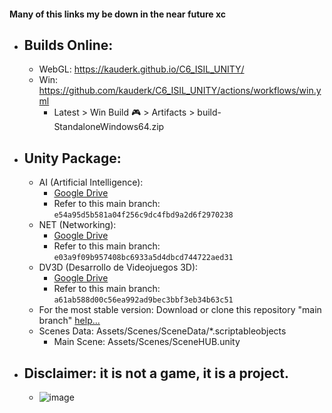 #### Many of this links my be down in the near future xc

- ## Builds Online:
    - WebGL: https://kauderk.github.io/C6_ISIL_UNITY/
    - Win: https://github.com/kauderk/C6_ISIL_UNITY/actions/workflows/win.yml
        - Latest > Win Build 🎮 > Artifacts > build-StandaloneWindows64.zip

- ## Unity Package:
    - AI (Artificial Intelligence): 
        - [Google Drive](https://drive.google.com/file/d/1wBVXTeIL0Yr-g3zc4nFO8YT6dV3NsLxv/view?usp=sharing)
        - Refer to this main branch: `e54a95d5b581a04f256c9dc4fbd9a2d6f2970238`
    - NET (Networking): 
        - [Google Drive](https://drive.google.com/file/d/1rsyVNvTMZ-a9EHKqKW8541AwAI0kiJYK/view?usp=sharing)
        - Refer to this main branch: `e03a9f09b957408bc6933a5d4dbcd744722aed31`
    - DV3D (Desarrollo de Videojuegos 3D): 
        - [Google Drive](https://drive.google.com/file/d/1ksj6iX6Yzx_9cQwC6k4e5PcpZLUqWiUV/view?usp=sharing)
        - Refer to this main branch: `a61ab588d00c56ea992ad9bec3bbf3eb34b63c51`
    - For the most stable version: Download or clone this repository "main branch" [help...](https://docs.github.com/en/repositories/creating-and-managing-repositories/cloning-a-repository)
    - Scenes Data: Assets/Scenes/SceneData/*.scriptableobjects
        - Main Scene: Assets/Scenes/SceneHUB.unity

- ## Disclaimer: it is not a game, it is a project.
    - ![image](https://user-images.githubusercontent.com/65237382/165552877-30b07db9-c858-41b7-a450-c0cab66275c6.png)
